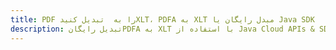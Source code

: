---title: PDF را به  تبدیل کنیدXLT، PDFA به XLT مبدل رایگان یا Java SDKdescription: تبدیل رایگانPDFA به XLT با استفاده از Java Cloud APIs & SDK همچنین اسناد PDF را در Cloud ایجاد، ویرایش و رندر کنید.---
